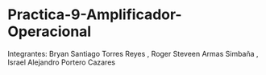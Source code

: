 # Practica-9-Amplificador-Operacional
Integrantes: Bryan Santiago Torres Reyes , Roger Steveen Armas Simbaña , Israel Alejandro Portero Cazares
